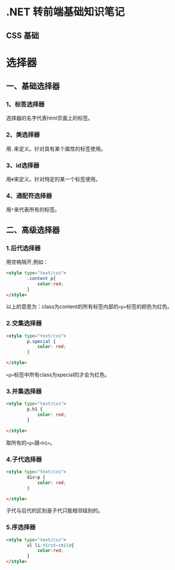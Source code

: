 .NET 转前端基础知识笔记
===
 CSS 基础
---
# 选择器
## 一、基础选择器
### 1、标签选择器
选择器的名字代表html页面上的标签。
### 2、类选择器
用`.`来定义。针对具有某个属性的标签使用。
### 3、id选择器
用`#`来定义。针对特定的某一个标签使用。
### 4、通配符选择器
用`*`来代表所有的标签。

## 二、高级选择器
###  1.后代选择器
用空格隔开,例如：
```html
<style type="text/css">
		.content p{
			color:red;
		}
</style>
```
以上的意思为：class为content的所有标签内部的`<p>`标签的颜色为红色。
### 2.交集选择器
```html
<style type="text/css">
		p.special {
			color: red;
		}

</style>
```
`<p>`标签中所有class为special的才会为红色。
###  3.并集选择器
```html
<style type="text/css">
		p,h1 {
			color: red;
		}

</style>
```
取所有的`<p>`跟`<h1>`。

### 4.子代选择器
```html
<style type="text/css">
		div>p {
			color: red;
		}

</style>
```
子代与后代的区别是子代只能相邻级别的。

### 5.序选择器
```html
<style type="text/css">
		ul li:first-child{
			color:red;
		}
</style>
```
